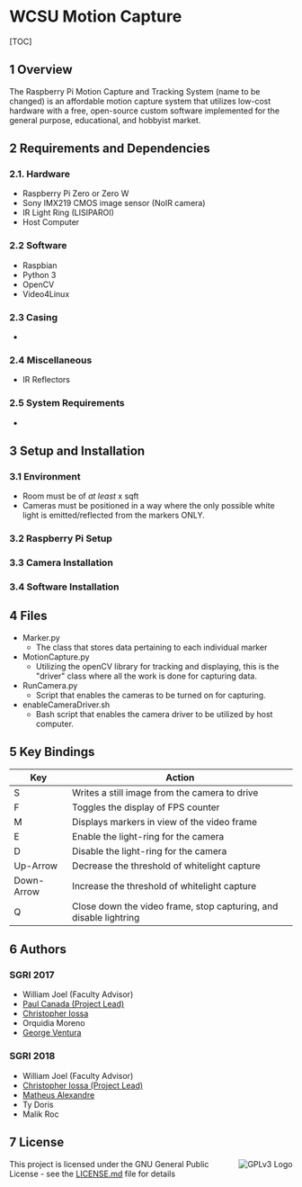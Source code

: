 # WCSU Motion Capture

[TOC]

## 1 Overview

The Raspberry Pi Motion Capture and Tracking System (name to be changed) is an affordable motion capture system that utilizes low-cost hardware with a free, open-source custom software implemented for the general purpose, educational, and hobbyist market.

## 2 Requirements and Dependencies

### 2.1. Hardware
- Raspberry Pi Zero or Zero W
- Sony IMX219 CMOS image sensor (NoIR camera)
- IR Light Ring (LISIPAROI)
- Host Computer

### 2.2 Software
- Raspbian
- Python 3
- OpenCV
- Video4Linux 

### 2.3 Casing
-

### 2.4 Miscellaneous
- IR Reflectors

### 2.5 System Requirements
- 


## 3 Setup and Installation

### 3.1 Environment
- Room must be of *at least* x sqft
- Cameras must be positioned in a way where the only possible white light is emitted/reflected from the markers ONLY.

### 3.2 Raspberry Pi Setup

### 3.3 Camera Installation

### 3.4 Software Installation

## 4 Files
- Marker.py
    - The class that stores data pertaining to each individual marker
- MotionCapture.py
    - Utilizing the openCV library for tracking and displaying, this is the "driver" class where all the work is done for capturing data.
- RunCamera.py
    - Script that enables the cameras to be turned on for capturing.
- enableCameraDriver.sh
    - Bash script that enables the camera driver to be utilized by host computer.

## 5 Key Bindings

|    Key     |                              Action                             | 
|------------|-----------------------------------------------------------------|
|     S      |          Writes a still image from the camera to drive          |
|     F      |               Toggles the display of FPS counter                |
|     M      |           Displays markers in view of the video frame           |
|     E      |              Enable the light-ring for the camera               |
|     D      |             Disable the light-ring for the camera               |
|  Up-Arrow  |          Decrease the threshold of whitelight capture           |
| Down-Arrow |          Increase the threshold of whitelight capture           |
|     Q      |Close down the video frame, stop capturing, and disable lightring|

## 6 Authors
### SGRI 2017
- William Joel (Faculty Advisor)
- [Paul Canada (Project Lead)](https://github.com/PaulCanada)
- [Christopher Iossa]((https://github.com/ChrisIossa))
- Orquidia Moreno
- [George Ventura](https://github.com/GeorgeVentura)
### SGRI 2018 
- William Joel (Faculty Advisor)
- [Christopher Iossa (Project Lead)](https://github.com/ChrisIossa)
- [Matheus Alexandre](https://github.com/madatedeus)
- Ty Doris
- Malik Roc

## 7 License
<img src="https://www.gnu.org/graphics/gplv3-127x51.png" alt="GPLv3 Logo" style="float:right;"> This project is licensed under the GNU General Public License - see the [LICENSE.md](LICENSE.md) file for details 
